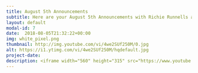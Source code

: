 ```yaml
---
title: August 5th Announcements
subtitle: Here are your August 5th Announcements with Richie Runnells and Ben Boeck!
layout: default
modal-id: 7 
date:  2018-08-05T21:32:22+00:00
img: white_pixel.png
thumbnail: http://img.youtube.com/vi/4we2SUf250M/0.jpg
alt: https://i1.ytimg.com/vi/4we2SUf250M/hqdefault.jpg
project-date: 
description: <iframe width="560" height="315" src="https://www.youtube.com/embed/4we2SUf250M" frameborder="0" allowfullscreen></iframe> 
---
```

